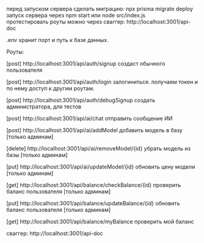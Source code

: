 перед запуском сервера сделать миграцию:  npx prisma migrate deploy
запуск сервера через   npm start   или   node src/index.js  
протестировать роуты можно через сваггер:  http://localhost:3001/api-doc


.env хранит порт и путь к базе данных.


Роуты:

[post] http://localhost:3001/api/auth/signup		создаст обычного пользователя

[post] http://localhost:3001/api/auth/login 		залогиниться. получаем токен и по нему доступ к другим роутам.

[post] http://localhost:3001/api/auth/debugSignup	создать администратора, для тестов


[post] http://localhost:3001/api/ai/chat		        отправить сообщение ИИ 

[post] http://localhost:3001/api/ai/addModel		    добавить модель в базу [только админам]

[delete] http://localhost:3001/api/ai/removeModel/{id}	убрать модель из базы  [только админам]

[put] http://localhost:3001/api/ai/updateModel/{id}	    обновить цену модели   [только админам]


[get] http://localhost:3001/api/balance/checkBalance/{id}	проверить баланс пользователя  [только админам]

[put] http://localhost:3001/api/balance/updateBalance/{id}	обновить баланс пользователя   [только админам]

[get] http://localhost:3001/api/balance/myBalance		    проверить мой баланс



сваггер:
http://localhost:3001/api-doc
